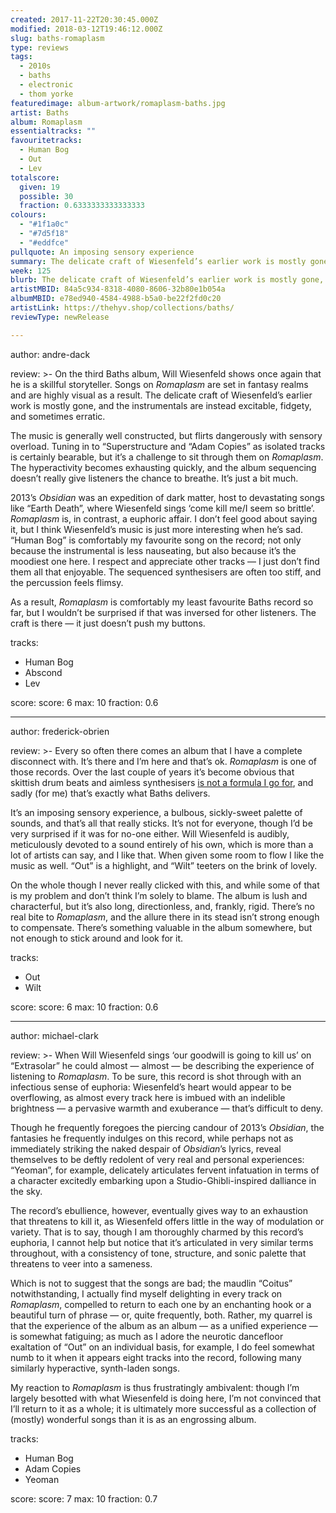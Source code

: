 ```yaml
---
created: 2017-11-22T20:30:45.000Z
modified: 2018-03-12T19:46:12.000Z
slug: baths-romaplasm
type: reviews
tags:
  - 2010s
  - baths
  - electronic
  - thom yorke
featuredimage: album-artwork/romaplasm-baths.jpg
artist: Baths
album: Romaplasm
essentialtracks: ""
favouritetracks:
  - Human Bog
  - Out
  - Lev
totalscore:
  given: 19
  possible: 30
  fraction: 0.6333333333333333
colours:
  - "#1f1a0c"
  - "#7d5f18"
  - "#eddfce"
pullquote: An imposing sensory experience
summary: The delicate craft of Wiesenfeld’s earlier work is mostly gone, and the instrumentals are instead excitable, fidgety, and sometimes erratic. The music is generally well constructed, but flirts dangerously with sensory overload.
week: 125
blurb: The delicate craft of Wiesenfeld’s earlier work is mostly gone, and the instrumentals are instead excitable, fidgety, and erratic. It's quite the sensory overload.
artistMBID: 84a5c934-8318-4080-8606-32b80e1b054a
albumMBID: e78ed940-4584-4988-b5a0-be22f2fd0c20
artistLink: https://thehyv.shop/collections/baths/
reviewType: newRelease

---
```


author: andre-dack

review: >-
  On the third Baths album, Will Wiesenfeld shows once again that he is a skillful storyteller. Songs on *Romaplasm* are set in fantasy realms and are highly visual as a result. The delicate craft of Wiesenfeld’s earlier work is mostly gone, and the instrumentals are instead excitable, fidgety, and sometimes erratic. 
  
  The music is generally well constructed, but flirts dangerously with sensory overload. Tuning in to “Superstructure and “Adam Copies” as isolated tracks is certainly bearable, but it’s a challenge to sit through them on *Romaplasm*. The hyperactivity becomes exhausting quickly, and the album sequencing doesn’t really give listeners the chance to breathe. It’s just a bit much.

  2013’s *Obsidian* was an expedition of dark matter, host to devastating songs like “Earth Death”, where Wiesenfeld sings ‘come kill me/I seem so brittle’. *Romaplasm* is, in contrast, a euphoric affair. I don’t feel good about saying it, but I think Wiesenfeld’s music is just more interesting when he’s sad. “Human Bog” is comfortably my favourite song on the record; not only because the instrumental is less nauseating, but also because it’s the moodiest one here. I respect and appreciate other tracks — I just don’t find them all that enjoyable. The sequenced synthesisers are often too stiff, and the percussion feels flimsy. 
  
  As a result, *Romaplasm* is comfortably my least favourite Baths record so far, but I wouldn’t be surprised if that was inversed for other listeners. The craft is there — it just doesn’t push my buttons.

tracks:
  - Human Bog
  - ­­Abscond
  - ­­Lev

score:
  score: 6
  max: 10
  fraction: 0.6

---
author: frederick-obrien

review: >-
  Every so often there comes an album that I have a complete disconnect with. It’s there and I’m here and that’s ok. *Romaplasm* is one of those records. Over the last couple of years it’s become obvious that skittish drum beats and aimless synthesisers [is not a formula I go for](/reviews/thom-yorke-the-eraser/), and sadly (for me) that’s exactly what Baths delivers. 
  
  It’s an imposing sensory experience, a bulbous, sickly-sweet palette of sounds, and that’s all that really sticks. It’s not for everyone, though I’d be very surprised if it was for no-one either. Will Wiesenfeld is audibly, meticulously devoted to a sound entirely of his own, which is more than a lot of artists can say, and I like that. When given some room to flow I like the music as well. “Out” is a highlight, and “Wilt” teeters on the brink of lovely. 
  
  On the whole though I never really clicked with this, and while some of that is my problem and don’t think I’m solely to blame. The album is lush and characterful, but it’s also long, directionless, and, frankly, rigid. There’s no real bite to *Romaplasm*, and the allure there in its stead isn’t strong enough to compensate. There’s something valuable in the album somewhere, but not enough to stick around and look for it.

tracks:
  - Out
  - ­­Wilt

score:
  score: 6
  max: 10
  fraction: 0.6

---
author: michael-clark

review: >-
  When Will Wiesenfeld sings ‘our goodwill is going to kill us’ on “Extrasolar” he could almost — almost — be describing the experience of listening to *Romaplasm*. To be sure, this record is shot through with an infectious sense of euphoria: Wiesenfeld’s heart would appear to be overflowing, as almost every track here is imbued with an indelible brightness — a pervasive warmth and exuberance — that’s difficult to deny. 
  
  Though he frequently foregoes the piercing candour of 2013’s *Obsidian*, the fantasies he frequently indulges on this record, while perhaps not as immediately striking the naked despair of *Obsidian*’s lyrics, reveal themselves to be deftly redolent of very real and personal experiences: “Yeoman”, for example, delicately articulates fervent infatuation in terms of a character excitedly embarking upon a Studio-Ghibli-inspired dalliance in the sky.

  The record’s ebullience, however, eventually gives way to an exhaustion that threatens to kill it, as Wiesenfeld offers little in the way of modulation or variety. That is to say, though I am thoroughly charmed by this record’s euphoria, I cannot help but notice that it’s articulated in very similar terms throughout, with a consistency of tone, structure, and sonic palette that threatens to veer into a sameness. 
  
  Which is not to suggest that the songs are bad; the maudlin “Coitus” notwithstanding, I actually find myself delighting in every track on *Romaplasm*, compelled to return to each one by an enchanting hook or a beautiful turn of phrase — or, quite frequently, both. Rather, my quarrel is that the experience of the album as an album — as a unified experience — is somewhat fatiguing; as much as I adore the neurotic dancefloor exaltation of “Out” on an individual basis, for example, I do feel somewhat numb to it when it appears eight tracks into the record, following many similarly hyperactive, synth-laden songs. 
  
  My reaction to *Romaplasm* is thus frustratingly ambivalent: though I’m largely besotted with what Wiesenfeld is doing here, I’m not convinced that I’ll return to it as a whole; it is ultimately more successful as a collection of (mostly) wonderful songs than it is as an engrossing album.

tracks:
  - Human Bog
  - ­­Adam Copies
  - ­­Yeoman

score:
  score: 7
  max: 10
  fraction: 0.7
